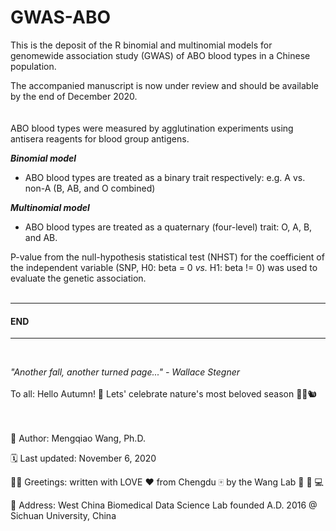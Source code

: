 # GWAS-ABO

This is the deposit of the R binomial and multinomial models for genomewide association study (GWAS) of ABO blood types in a Chinese population.

The accompanied manuscript is now under review and should be available by the end of December 2020.
<br/><br/><br/>
ABO blood types were measured by agglutination experiments using antisera reagents for blood group antigens. 

***Binomial model***
- ABO blood types are treated as a binary trait respectively:
  e.g. A vs. non-A (B, AB, and O combined)

***Multinomial model***
- ABO blood types are treated as a quaternary (four-level) trait:
  O, A, B, and AB.


P-value from the null-hypothesis statistical test (NHST) for the coefficient of the independent variable (SNP, H0: beta = 0 *vs.* H1: beta != 0) was used to evaluate the genetic association.
<br/><br/>

-----------------------------------------------------------------------------------------------------------------------------------------------------------------------------------
#### END
-----------------------------------------------------------------------------------------------------------------------------------------------------------------------------------
<br/>

*"Another fall, another turned page..." - Wallace Stegner*
<br/><br/>
To all: Hello Autumn! 🍂 Lets' celebrate nature's most beloved season 🦋🍁🐿️
<br/><br/><br/>

:adult: Author: Mengqiao Wang, Ph.D.

:spiral_calendar: Last updated: November 6, 2020

🤟🏻 Greetings: written with LOVE :heart: from Chengdu :mahjong: by the Wang Lab :dna: :test_tube: :computer:

📍 Address: West China Biomedical Data Science Lab founded A.D. 2016 @ Sichuan University, China
